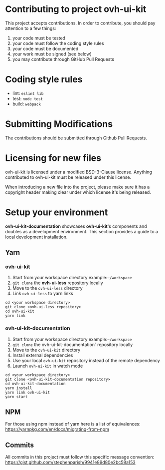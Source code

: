 # Contributing to project ovh-ui-kit

This project accepts contributions. In order to contribute, you should
pay attention to a few things:

1. your code must be tested
2. your code must follow the coding style rules
3. your code must be documented
4. your work must be signed (see below)
5. you may contribute through GitHub Pull Requests

# Coding style rules

* lint: `eslint lib`
* test: `node test`
* build: `webpack`

# Submitting Modifications

The contributions should be submitted through Github Pull Requests.

# Licensing for new files

ovh-ui-kit is licensed under a modified BSD-3-Clause license. Anything
contributed to ovh-ui-kit must be released under this license.

When introducing a new file into the project, please make sure it has a
copyright header making clear under which license it's being released.

# Setup your environment

**ovh-ui-kit-documentation** showcases **ovh-ui-kit**'s components and
doubles as a development environment. This section provides a guide to
a local development installation.

## Yarn

### ovh-ui-kit

1. Start from your workspace directory
    example:`~/workspace`
2. `git clone` the **ovh-ui-less** repository locally
3. Move to the `ovh-ui-less` directory
4. Link `ovh-ui-less` to yarn links

```
cd <your workspace directory>
git clone <ovh-ui-less repository>
cd ovh-ui-kit
yarn link
```

### ovh-ui-kit-documentation

1. Start from your workspace directory
    example:`~/workspace`
2. `git clone` the ovh-ui-kit-documentation` repository locally
3. Move to the `ovh-ui-kit` directory
4. Install external dependencies
5. Use your local `ovh-ui-kit` repository instead of the remote dependency
6. Launch `ovh-ui-kit` in watch mode

```
cd <your workspace directory>
git clone <ovh-ui-kit-documentation repository>
cd ovh-ui-kit-documentation
yarn install
yarn link ovh-ui-kit
yarn start
```

## NPM

For those using npm instead of yarn here is a list of equivalences: <https://yarnpkg.com/en/docs/migrating-from-npm>

## Commits

All commits in this project must follow this specific message convention: <https://gist.github.com/stephenparish/9941e89d80e2bc58a153>
